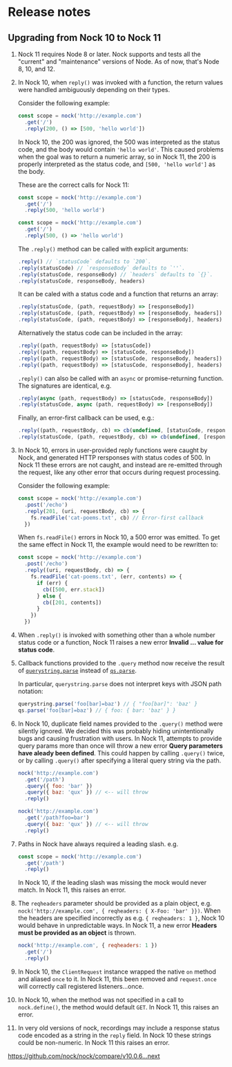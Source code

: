 # Release notes

## Upgrading from Nock 10 to Nock 11

1. Nock 11 requires Node 8 or later. Nock supports and tests all the "current"
   and "maintenance" versions of Node. As of now, that's Node 8, 10, and 12.

1. In Nock 10, when `reply()` was invoked with a function, the return values were
   handled ambiguously depending on their types.

   Consider the following example:

   ```js
   const scope = nock('http://example.com')
     .get('/')
     .reply(200, () => [500, 'hello world'])
   ```

   In Nock 10, the 200 was ignored, the 500 was interpreted as the status
   code, and the body would contain `'hello world'`. This caused problems
   when the goal was to return a numeric array, so in Nock 11, the 200 is
   properly interpreted as the status code, and `[500, 'hello world']` as the
   body.

   These are the correct calls for Nock 11:

   ```js
   const scope = nock('http://example.com')
     .get('/')
     .reply(500, 'hello world')

   const scope = nock('http://example.com')
     .get('/')
     .reply(500, () => 'hello world')
   ```

   The `.reply()` method can be called with explicit arguments:

   ```js
   .reply() // `statusCode` defaults to `200`.
   .reply(statusCode) // `responseBody` defaults to `''`.
   .reply(statusCode, responseBody) // `headers` defaults to `{}`.
   .reply(statusCode, responseBody, headers)
   ```

   It can be caled with a status code and a function that returns an array:

   ```js
   .reply(statusCode, (path, requestBody) => [responseBody])
   .reply(statusCode, (path, requestBody) => [responseBody, headers])
   .reply(statusCode, (path, requestBody) => [responseBody], headers)
   ```

   Alternatively the status code can be included in the array:

   ```js
   .reply((path, requestBody) => [statusCode])
   .reply((path, requestBody) => [statusCode, responseBody])
   .reply((path, requestBody) => [statusCode, responseBody, headers])
   .reply((path, requestBody) => [statusCode, responseBody], headers)
   ```

   `.reply()` can also be called with an `async` or promise-returning function. The
   signatures are identical, e.g.

   ```js
   .reply(async (path, requestBody) => [statusCode, responseBody])
   .reply(statusCode, async (path, requestBody) => [responseBody])
   ```

   Finally, an error-first callback can be used, e.g.:

   ```js
   .reply((path, requestBody, cb) => cb(undefined, [statusCode, responseBody]))
   .reply(statusCode, (path, requestBody, cb) => cb(undefined, [responseBody]))
   ```

1. In Nock 10, errors in user-provided reply functions were caught by Nock, and
   generated HTTP rersponses with status codes of 500. In Nock 11 these errors
   are not caught, and instead are re-emitted through the request, like any
   other error that occurs during request processing.

   Consider the following example:

   ```js
   const scope = nock('http://example.com')
     .post('/echo')
     .reply(201, (uri, requestBody, cb) => {
       fs.readFile('cat-poems.txt', cb) // Error-first callback
     })
   ```

   When `fs.readFile()` errors in Nock 10, a 500 error was emitted. To get the
   same effect in Nock 11, the example would need to be rewritten to:

   ```js
   const scope = nock('http://example.com')
     .post('/echo')
     .reply((uri, requestBody, cb) => {
       fs.readFile('cat-poems.txt', (err, contents) => {
         if (err) {
           cb([500, err.stack])
         } else {
           cb([201, contents])
         }
       })
     })
   ```

1. When `.reply()` is invoked with something other than a whole number status
   code or a function, Nock 11 raises a new error **Invalid ... value for status code**.

1. Callback functions provided to the `.query` method now receive the result of
   [`querystring.parse`](https://nodejs.org/api/querystring.html#querystring_querystring_parse_str_sep_eq_options)
   instead of [`qs.parse`](https://github.com/ljharb/qs#parsing-objects).

   In particular, `querystring.parse` does not interpret keys with JSON
   path notation:

   ```js
   querystring.parse('foo[bar]=baz') // { "foo[bar]": 'baz' }
   qs.parse('foo[bar]=baz') // { foo: { bar: 'baz' } }
   ```

1. In Nock 10, duplicate field names provided to the `.query()` method were
   silently ignored. We decided this was probably hiding unintentionally bugs
   and causing frustration with users. In Nock 11, attempts to provide query
   params more than once will throw a new error
   **Query parameters have aleady been defined**. This could happen by calling
   `.query()` twice, or by calling `.query()` after specifying a literal query
   string via the path.

   ```js
   nock('http://example.com')
     .get('/path')
     .query({ foo: 'bar' })
     .query({ baz: 'qux' }) // <-- will throw
     .reply()

   nock('http://example.com')
     .get('/path?foo=bar')
     .query({ baz: 'qux' }) // <-- will throw
     .reply()
   ```

1. Paths in Nock have always required a leading slash. e.g.

   ```js
   const scope = nock('http://example.com')
     .get('/path')
     .reply()
   ```

   In Nock 10, if the leading slash was missing the mock would never match. In
   Nock 11, this raises an error.

1. The `reqheaders` parameter should be provided as a plain object, e.g.
   `nock('http://example.com', { reqheaders: { X-Foo: 'bar' }})`. When the
   headers are specified incorrectly as e.g. `{ reqheaders: 1 }`, Nock 10 would
   behave in unpredictable ways. In Nock 11, a new error
   **Headers must be provided as an object** is thrown.

   ```js
   nock('http://example.com', { reqheaders: 1 })
     .get('/')
     .reply()
   ```

1. In Nock 10, the `ClientRequest` instance wrapped the native `on` method
   and aliased `once` to it. In Nock 11, this been removed and `request.once`
   will correctly call registered listeners...once.

1. In Nock 10, when the method was not specified in a call to `nock.define()`,
   the method would default `GET`. In Nock 11, this raises an error.

1. In very old versions of nock, recordings may include a response status
   code encoded as a string in the `reply` field. In Nock 10 these strings could
   be non-numeric. In Nock 11 this raises an error.

https://github.com/nock/nock/compare/v10.0.6...next
